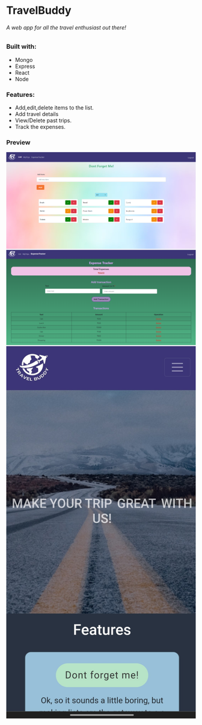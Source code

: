 # TravelBuddy
###### A web app for all the travel enthusiast out there!
### Built with: 
* Mongo
* Express
* React
* Node
### Features:
* Add,edit,delete items to the list.
* Add travel details
* View/Delete past trips.
* Track the expenses.
### Preview
![alt text](https://github.com/madmax7874/travelBuddy/blob/main/client/src/assets/screenshots/dontForgetMe.png?raw=true)
![alt text](https://github.com/madmax7874/travelBuddy/blob/main/client/src/assets/screenshots/expenseTracker.png?raw=true)
![alt text](https://github.com/madmax7874/travelBuddy/blob/main/client/src/assets/screenshots/home.jpg?raw=true)
